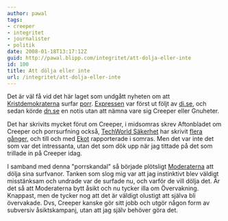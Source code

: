 ```yaml
---
author: pawal
tags:
- creeper
- integritet
- journalister
- politik
date: 2008-01-18T13:17:12Z
guid: http://pawal.blipp.com/integritet/att-dolja-eller-inte
id: 100
title: Att dölja eller inte
url: /integritet/att-dolja-eller-inte
---
```


Det är väl få vid det här laget som undgått nyheten om att <a
href="https://gnuheter.com/creeper/name/Organisation%20Kristdemokraterna">Kristdemokraterna</a>
surfar <a
href="https://gnuheter.com/creeper/site/www.knullis.com">porr</a>. <a
href="http://www.expressen.se/nyheter/1.1009257/porrskandal-skakar-kd">Expressen</a>
var först ut följt av <a
href="http://di.se/Nyheter/?page=/Avdelningar/Artikel.aspx%3Fstat%3D0%26ArticleID%3D2008%255c01%255c18%255c265935%26SectionId%3DEttan%26menusection%3DStartsidan%3BHuvudnyheter">di.se</a>,
och sedan körde <a
href="http://www.dn.se/DNet/jsp/polopoly.jsp?d=147&amp;a=734273">dn.se</a>
en notis utan att nämna vare sig Creeper eller Gnuheter.

Det har skrivits mycket förut om Creeper, i midsomras skrev
Aftonbladet om Creeper och porrsurfning också, <a
href="http://sakerhet.idg.se/2.1070/1.107515">TechWorld Säkerhet</a>
har skrivit <a href="http://www.idg.se/2.1085/1.107720">flera
gånger</a>, och till och med <a
href="http://www.sr.se/ekot/arkiv.asp?DagensDatum=2007-06-27&amp;Artikel=1448186">Ekot</a>
rapporterade i somras. Men det var inte det som var det intressanta,
utan det som dök upp när jag tittade på det som trillade in på Creeper
idag.

I samband med denna "porrskandal" så började plötsligt <a
href="https://gnuheter.com/creeper/name/Moderata%20Samlingspartiet">Moderaterna</a>
att dölja sina surfvanor. Tanken som slog mig var att jag instinktivt
blev väldigt misstänksam och undrade var de surfade nu, och varför de
vill dölja det. Är det så att Moderaterna bytt åsikt och nu tycker
illa om Övervakning. Knappast, men de tycker nog att det är väldigt
olustigt att själva bli övervakade. Dvs, Creeper kanske gör sitt jobb
och utgör någon form av subversiv åsiktskampanj, utan att jag själv
behöver göra det.